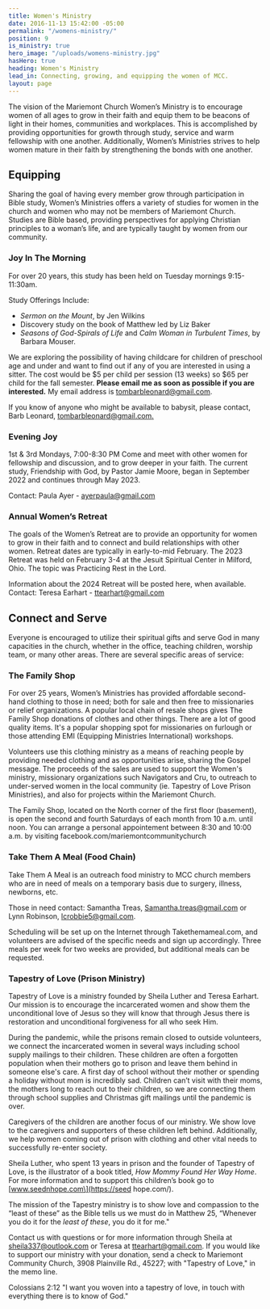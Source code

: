 ```yaml
---
title: Women's Ministry
date: 2016-11-13 15:42:00 -05:00
permalink: "/womens-ministry/"
position: 9
is_ministry: true
hero_image: "/uploads/womens-ministry.jpg"
hasHero: true
heading: Women's Ministry
lead_in: Connecting, growing, and equipping the women of MCC.
layout: page
---
```


The vision of the Mariemont Church Women’s Ministry is to encourage women of all ages to grow in their faith and equip them to be beacons of light in their homes, communities and workplaces. This is accomplished by providing opportunities for growth through study, service and warm fellowship with one another. Additionally, Women’s Ministries strives to help women mature in their faith by strengthening the bonds with one another.

## Equipping

Sharing the goal of having every member grow through participation in Bible study, Women’s Ministries offers a variety of studies for women in the church and women who may not be members of Mariemont Church. Studies are Bible based, providing perspectives for applying Christian principles to a woman’s life, and are typically taught by women from our community.

### Joy In The Morning

For over 20 years, this study has been held on Tuesday mornings 9:15-11:30am.

Study Offerings Include:

* *Sermon on the Mount*, by Jen Wilkins
* Discovery study on the book of Matthew led by Liz Baker
* *Seasons of God-Spirals of Life* and *Calm Woman in Turbulent Times*, by Barbara Mouser.

We are exploring the possibility of having childcare for children of preschool age and under and want to find out if any of you are interested in using a sitter. The cost would be $5 per child per session (13 weeks) so $65 per child for the fall semester. **Please email me as soon as possible if you are interested.** My email address is [tombarbleonard@gmail.com](tombarbleonard@gmail.com).

If you know of anyone who might be available to babysit, please contact, Barb Leonard, [tombarbleonard@gmail.com.](tombarbleonard@gmail.com)

### Evening Joy

1st & 3rd Mondays, 7:00-8:30 PM
Come and meet with other women for fellowship and discussion, and to grow deeper in your faith.
The current study, Friendship with God, by Pastor Jamie Moore, began in September 2022 and continues through May 2023.

Contact: Paula Ayer - ayerpaula@gmail.com

### Annual Women’s Retreat

The goals of the Women’s Retreat are to provide an opportunity for women to grow in their faith and to connect and build relationships with other women. Retreat dates are typically in early-to-mid February.
The 2023 Retreat was held on February 3-4 at the Jesuit Spiritual Center in Milford, Ohio. The topic was Practicing Rest in the Lord.

Information about the 2024 Retreat will be posted here, when available.
Contact: Teresa Earhart -  ttearhart@gmail.com


## Connect and Serve

Everyone is encouraged to utilize their spiritual gifts and serve God in many capacities in the church, whether in the office, teaching children, worship team, or many other areas. There are several specific areas of service:

### The Family Shop

For over 25 years, Women’s Ministries has provided affordable second-hand clothing to those in need; both for sale and then free to missionaries or relief organizations. A popular local chain of resale shops gives The Family Shop donations of clothes and other things.  There are a lot of good quality items. It's a popular shopping spot for missionaries on furlough or those attending EMI (Equipping Ministries International) workshops.

Volunteers use this clothing ministry as a means of reaching people by providing needed clothing and as opportunities arise, sharing the Gospel message. The proceeds of the sales are used to support the Women's ministry, missionary organizations such Navigators and Cru, to outreach to under-served women in the local community (ie. Tapestry of Love Prison Ministries), and also for projects within the Mariemont Church.

The Family Shop, located on the North corner of the first floor (basement), is open the second and fourth Saturdays of each month from 10 a.m. until noon.  You can arrange a personal appointement between 8:30 and 10:00 a.m. by visiting facebook.com/mariemontcommunitychurch 

### Take Them A Meal (Food Chain)

Take Them A Meal is an outreach food ministry to MCC church members who are in need of meals on a temporary basis due to surgery, illness, newborns, etc.

Those in need contact:
Samantha Treas, Samantha.treas@gmail.com
or Lynn Robinson, lcrobbie5@gmail.com.

Scheduling will be set up on the Internet through Takethemameal.com, and volunteers are advised of the specific needs and sign up accordingly. Three meals per week for two weeks are provided, but additional meals can be requested.

### Tapestry of Love (Prison Ministry)

Tapestry of Love is a ministry founded by Sheila Luther and Teresa Earhart. Our mission is to encourage the incarcerated women and show them the unconditional love of Jesus so they will know that through Jesus there is restoration and unconditional forgiveness for all who seek Him.

During the pandemic, while the prisons remain closed to outside volunteers, we connect the incarcerated women in several ways including school supply mailings to their children. These children are often a forgotten population when their mothers go to prison and leave them behind in someone else's care. A first day of school without their mother or spending a holiday without mom is incredibly sad. Children can’t visit with their moms, the mothers long to reach out to their children, so we are connecting them through school supplies and Christmas gift mailings until the pandemic is over.

Caregivers of the children are another focus of our ministry. We show love to the caregivers and supporters of these children left behind. Additionally, we help women coming out of prison with clothing and other vital needs to successfully re-enter society.

Sheila Luther, who spent 13 years in prison and the founder of Tapestry of Love, is the illustrator of a book titled, *How Mommy Found Her Way Home*. For more information and to support this children’s book go to \[www.seednhope.com\](https://seed hope.com/).

The mission of the Tapestry ministry is to show love and compassion to the “least of these” as the Bible tells us we must do in Matthew 25, “Whenever you do it for the *least of these*, you do it for me."

Contact us with questions or for more information through Sheila at [sheila337@outlook.com](sheila337@outlook.com) or Teresa at [ttearhart@gmail.com](ttearhart@gmail.com). If you would like to support our ministry with your donation, send a check to Mariemont Community Church, 3908 Plainville Rd., 45227; with "Tapestry of Love," in the memo line.

Colossians 2:12 "I want you woven into a tapestry of love, in touch with everything there is to know of God."